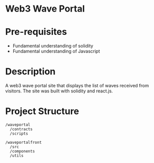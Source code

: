 # Web3 Wave Portal

# Pre-requisites

- Fundamental understanding of solidity
- Fundamental understanding of Javascript

# Description

A web3 wave portal site that displays the list of waves received from visitors. The site was built with solidity and react.js. 

# Project Structure

```
/waveportal
  /contracts
  /scripts

/waveportalfront
  /src
  /components
  /utils
```
